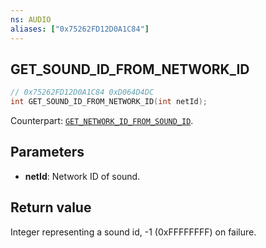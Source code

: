```yaml
---
ns: AUDIO
aliases: ["0x75262FD12D0A1C84"]
---
```

## GET_SOUND_ID_FROM_NETWORK_ID

```c
// 0x75262FD12D0A1C84 0xD064D4DC
int GET_SOUND_ID_FROM_NETWORK_ID(int netId);
```

Counterpart: [`GET_NETWORK_ID_FROM_SOUND_ID`](#_0x2DE3F0A134FFBC0D).

## Parameters
* **netId**: Network ID of sound.

## Return value
Integer representing a sound id, -1 (0xFFFFFFFF) on failure.
